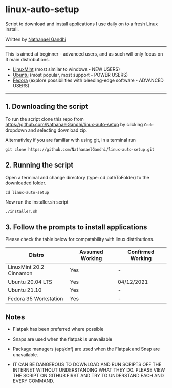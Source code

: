 # linux-auto-setup
Script to download and install applications I use daily on to a fresh Linux install.

Written by [Nathanael Gandhi](https://nathanaelgandhi.com/)

---

This is aimed at beginner - advanced users, and as such will only focus on 3 main distrobutions.
- [LinuxMint](https://linuxmint.com/download.php) (most similar to windows - NEW USERS)
- [Ubuntu](https://ubuntu.com/download/desktop) (most popular, most support - POWER USERS)
- [Fedora](https://getfedora.org/en/workstation/download/) (explore possibilities with bleeding-edge software - ADVANCED USERS)


---

## 1. Downloading the script
To run the script clone this repo from https://github.com/NathanaelGandhi/linux-auto-setup by clicking ``` Code ``` dropdown and selecting download zip. 

Alternativley if you are familiar with using git, in a terminal run 

``` git clone https://github.com/NathanaelGandhi/linux-auto-setup.git ```

## 2. Running the script
Open a terminal and change directory (type: cd pathToFolder) to the downloaded folder. 

``` cd linux-auto-setup ```

Now run the installer.sh script

``` ./installer.sh ```

## 3. Follow the prompts to install applications
Please check the table below for compatability with linux distributions.

| Distro | Assumed Working | Confirmed Working |
| ------ | ---------------- | ----------------- |
| LinuxMint 20.2 Cinnamon| Yes | - |
| Ubuntu 20.04 LTS | Yes | 04/12/2021 |
| Ubuntu 21.10 | Yes | - |
| Fedora 35 Workstation | Yes | - |

## Notes
- Flatpak has been preferred where possible
- Snaps are used when the flatpak is unavailable
- Package managers (apt/dnf) are used when the Flatpak and Snap are unavailable. 

- IT CAN BE DANGEROUS TO DOWNLOAD AND RUN SCRIPTS OFF THE INTERNET WITHOUT UNDERSTANDING WHAT THEY DO. PLEASE VIEW THE SCRIPT ON GITHUB FIRST AND TRY TO UNDERSTAND EACH AND EVERY COMMAND.